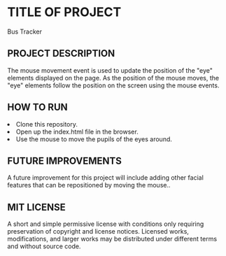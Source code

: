 <h1>TITLE OF PROJECT</h1>
<p>Bus Tracker</p>

<h2>PROJECT DESCRIPTION</h2>
<p>The mouse movement event is used to update the position of the "eye" elements displayed on the page. As the position of the mouse moves, the "eye" elements follow the position on the screen using the mouse events.</p>

<h2>HOW TO RUN</h2>
<u1>
<li>Clone this repository.</li>
<li>Open up the index.html file in the browser.</li>
<li>Use the mouse to move the pupils of the eyes around.</li>
</u1>

<h2>FUTURE IMPROVEMENTS</h2>
<p>A future improvement for this project will include adding other facial features that can be repositioned by moving the mouse..</p>

<h2>MIT LICENSE</h2>
<p>A short and simple permissive license with conditions only requiring preservation of copyright and license notices. Licensed works, modifications, and larger works may be distributed under different terms and without source code.</p>
